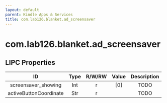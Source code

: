 ```yaml
---
layout: default
parent: Kindle Apps & Services
title: com.lab126.blanket.ad_screensaver
---
```


# com.lab126.blanket.ad_screensaver

## LIPC Properties

| ID                     | Type | R/W/RW | Value | Description |
|:----------------------:|:----:|:------:|:-----:|:-----------:|
| screensaver_showing    | Int  | r      | [0]   | TODO        |
| activeButtonCoordinate | Str  | r      |       | TODO        |